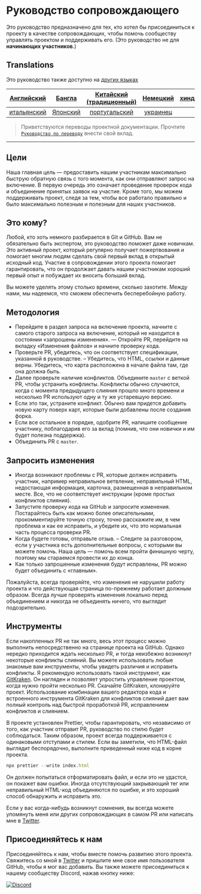# Руководство сопровождающего

Это руководство предназначено для тех, кто хотел бы присоединиться к проекту в качестве сопровождающих, чтобы помочь сообществу управлять проектом и поддерживать его. (Это руководство не для **начинающих участников**.)

## Translations

Это руководство также доступно на [других языках](translations/README.md)

| [Английский](maintainer_guide.md)   | [Бангла](translations/maintainer_guide/maintainer_guide.ben.md) | [Китайский (традиционный)](/translations/maintainer_guide/maintainer_guide.zho-tc.md) | [Немецкий](translations/maintainer_guide/maintainer_guide.ger.md) | [хинди](translations/maintainer_guide/maintainer_guide.hin.md) |
| :---: | :---: | :---: | :---: | :---: |
| [итальянский](translations/maintainer_guide/maintainer_guide.ita.md) | [Японский](translations/maintainer_guide/maintainer_guide.jpn.md) | [португальский](translations/maintainer_guide/maintainer_guide.por.md) | [украинец](/translations/maintainer_guide/maintainer_guide.ukr.md) |

> Приветствуются переводы проектной документации. Прочтите [`Руководство по переводу`](translations/README.md) внести свой вклад.

---

## Цели

Наша главная цель — предоставить нашим участникам максимально быструю обратную связь с того момента, как они отправляют запрос на включение. В первую очередь это означает проведение проверок кода и объединение принятых заявок на участие.
Кроме того, мы можем поддерживать проект, следя за тем, чтобы все работало правильно и было максимально полезным и полезным для наших участников.

## Это кому?

Любой, кто хоть немного разбирается в Git и GitHub. Вам не обязательно быть экспертом, это руководство поможет даже новичкам. Это активный проект, который регулярно получает пожертвования и помогает многим людям сделать свой первый вклад в открытый исходный код. Участие в сопровождении этого проекта помогает гарантировать, что он продолжает давать нашим участникам хороший первый опыт и побуждает их вносить больший вклад.

Вы можете уделять этому столько времени, сколько захотите. Между нами, мы надеемся, что сможем обеспечить бесперебойную работу.

## Методология

- Перейдите в раздел запроса на включение проекта, начните с самого старого запроса на включение, который не находится в состоянии «запрошены изменения».
— Откройте PR, перейдите на вкладку «Изменения файлов» и начните проверку кода.
- Проверьте PR, убедитесь, что он соответствует спецификации, указанной в руководстве.
– Убедитесь, что HTML, ссылки и данные верны. Убедитесь, что карта расположена в начале файла там, где она должна быть.
- Далее проверьте наличие конфликтов. Объедините `master` с веткой PR, чтобы устранить конфликты. Конфликты обычно случаются, когда с момента предыдущего слияния прошло много времени и несколько PR используют одну и ту же устаревшую версию.
- Если это так, устраните конфликт. Обычно вам придется добавить новую карту поверх карт, которые были добавлены после создания форка.
- Если все остальное в порядке, одобрите PR, напишите сообщение участнику, поблагодарив его за вклад (помнив, что они новички и им будет полезна поддержка).
- Объединить PR с `master`.

## Запросить изменения

- Иногда возникают проблемы с PR, которые должен исправить участник, например неправильное ветвление, неправильный HTML, недостающая информация, карточка, размещенная в неправильном месте. Все, что не соответствует инструкции (кроме простых конфликтов слияния).
- Запустите проверку кода на GitHub и запросите изменения. Постарайтесь быть как можно более описательными, прокомментируйте точную строку, точно расскажите им, в чем проблема и как ее исправить, и убедите их, что это нормальная часть процесса проверки PR.
- Когда будете готовы, отправьте отзыв.
– Следите за разговором, если у участника есть дополнительные вопросы, с которыми вы можете помочь. Наша цель — помочь всем пройти финишную черту, поэтому мы стараемся провести их до конца.
- Как только запрошенные изменения будут исправлены, PR можно будет объединить с «главным».

Пожалуйста, всегда проверяйте, что изменения не нарушили работу проекта и что действующая страница по-прежнему работает должным образом. Всегда лучше проверять изменения локально перед объединением и никогда не объединять ничего, что выглядит подозрительно.

## Инструменты

Если накопленных PR не так много, весь этот процесс можно выполнить непосредственно на странице проекта на GitHub.
Однако нередко приходится ждать несколько PR, и тогда неизбежно возникнут некоторые конфликты слияний. Вы можете использовать любые знакомые вам инструменты, чтобы увидеть различия и исправить конфликты.
Я рекомендую использовать такой инструмент, как [GitKraken](https://www.gitkraken.com/download). Он нагляден и позволяет упростить управление проектом, когда нужно пройти несколько PR.
Скачайте GitKraken, клонируйте проект. Использование комбинации вашего редактора кода и встроенного инструмента GitKraken для конфликтов слияний дает вам полный контроль над быстрой проработкой PR, исправлением конфликтов и слиянием.

В проекте установлен Prettier, чтобы гарантировать, что независимо от того, как участник отправит PR, руководство по стилю будет соблюдаться. Таким образом, проект всегда поддерживается с одинаковыми отступами и стилем.
Если вы заметили, что HTML-файл выглядит беспорядочно, выполните приведенный ниже код в корне проекта.

```js
npx prettier --write index.html
```

Он должен попытаться отформатировать файл, и если это не удастся, он покажет вам ошибки. Иногда отсутствующий закрывающий тег или неправильный HTML-код объединяются по ошибке, и это хороший способ обнаружить и исправить это.

Если у вас когда-нибудь возникнут сомнения, вы всегда можете упомянуть меня или других сопровождающих в самом PR или написать мне в [Twitter](https://twitter.com/Syknapse).

## Присоединяйтесь к нам

Присоединяйтесь к нам, чтобы вместе помочь развитию этого проекта. Свяжитесь со мной в [Twitter](https://twitter.com/Syknapse) и пришлите мне свое имя пользователя GitHub, чтобы я мог вас добавить. Вы также можете присоединиться к нашему сообществу Discord, нажав кнопку ниже:

[![Discord](https://badgen.net/discord/online-members/tWkvS4ueVF?label=Join%20Our%20Discord%20Server&icon=discord)](https://discord.gg/tWkvS4ueVF 'Присоединяйтесь к нашему серверу Discord !')
